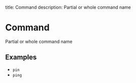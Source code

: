 title: Command
description: Partial or whole command name

# Command

Partial or whole command name

## Examples

- `pin`
- `ping`
